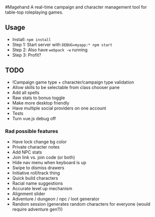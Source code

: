 #Magehand
A real-time campaign and character management tool for table-top roleplaying games.

## Usage
- Install: `npm install`
- Step 1: Start server with `DEBUG=myapp:* npm start`
- Step 2: Also have `webpack -w` running
- Step 3: Profit?



## TODO
- !Campaign game type + character/campaign type validation
- Allow skills to be selectable from class chooser pane
- Add all spells
- Raw stats to bonus toggle
- Make more desktop friendly
- Have multiple social providers on one account
- Tests
- Turn vue.js debug off


### Rad possible features
- Have lock change bg color
- Private character notes
- Add NPC stats
- Join link vs. join code (or both)
- Hide nav menu when keyboard is up
- Swipe to dismiss drawers
- Initiative roll/track thing
- Quick build characters
- Racial name suggestions
- Accurate level up mechanism
- Alignment slider
- Adventure / dungeon / npc / loot generator
- Random session (generates random characters for everyone (would require adventure gen?))
